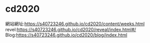 # cd2020 
網站網址:https://s40723246.github.io/cd2020/content/weeks.html
revel:https://s40723246.github.io/cd2020/reveal/index.html#/
Blog:https://s40723246.github.io/cd2020/blog/index.html
